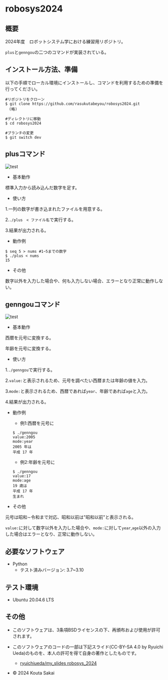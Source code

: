 # robosys2024

## 概要
2024年度　ロボットシステム学における練習用リポジトリ。

`plus`と`genngou`の二つのコマンドが実装されている。

## インストール方法、準備

以下の手順でローカル環境にインストールし、コマンドを利用するための準備を行ってください。

```
#リポジトリをクローン
$ git clone https://github.com/rasukutabeyou/robosys2024.git
　(略)

#ディレクトリに移動
$ cd robosys2024

#ブランチの変更
$ git switch dev
```


## plusコマンド
![test](https://github.com/rasukutabeyou/robosys2024/actions/workflows/test.yml/badge.svg)

- 基本動作

標準入力から読み込んだ数字を足す。

- 使い方

1.一列の数字が書き込まれたファイルを用意する。

2.`./plus　< ファイル名`で実行する。

3.結果が出力される。

- 動作例
```
$ seq 5 > nums #1~5までの数字
$ ./plus < nums
15
```

- その他

数字以外を入力した場合や、何も入力しない場合、エラーとなり正常に動作しない。

## genngouコマンド
![test](https://github.com/rasukutabeyou/robosys2024/actions/workflows/gtest.yml/badge.svg)

- 基本動作

西暦を元号に変換する。

年齢を元号に変換する。

- 使い方

1.`./genngou`で実行する。

2.`value:`と表示されるため、元号を調べたい西暦または年齢の値を入力。

3.`mode:`と表示されるため、西暦であれば`year`、年齢であれば`age`と入力。

4.結果が出力される。

- 動作例
  - 例1:西暦を元号に
  ```
  $ ./genngou
  value:2005
  mode:year
  2005 年は
  平成 17 年
  ```
  - 例2:年齢を元号に
  ```
  $ ./genngou
  value:17
  mode:age
  19 歳は
  平成 17 年
  生まれ
  ```

- その他

元号は昭和∼令和まで対応、昭和以前は"昭和以前"と表示される。

`value:`に対して数字以外を入力した場合や、`mode:`に対して`year`,`age`以外の入力した場合はエラーとなり、正常に動作しない。


## 必要なソフトウェア
- Python
  - テスト済みバージョン: 3.7~3.10

## テスト環境
- Ubuntu 20.04.6 LTS

## その他
- このソフトウェアは、3条項BSDライセンスの下、再頒布および使用が許可されます。
- このソフトウェアのコードの一部は下記スライド(CC-BY-SA 4.0 by Ryuichi Ueda)のものを、本人の許可を得て自身の著作としたものです。
  - [ryuichiueda/my_slides robosys_2024](https://github.com/ryuichiueda/my_slides/tree/master/robosys_2024)

- © 2024 Kouta Sakai

